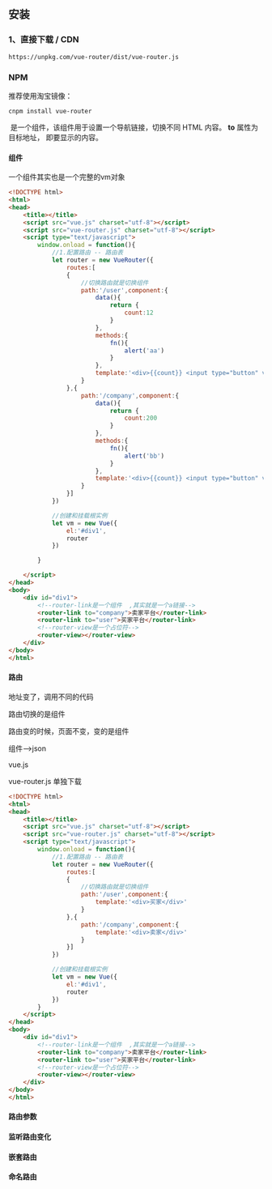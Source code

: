 ## 安装

### 1、直接下载 / CDN

```
https://unpkg.com/vue-router/dist/vue-router.js
```

### NPM

推荐使用淘宝镜像：

```
cnpm install vue-router
```



**<router-link>** 是一个组件，该组件用于设置一个导航链接，切换不同 HTML 内容。 **to** 属性为目标地址， 即要显示的内容。 



#### 组件

一个组件其实也是一个完整的vm对象

~~~html
<!DOCTYPE html>
<html>
<head>
	<title></title>
    <script src="vue.js" charset="utf-8"></script>
    <script src="vue-router.js" charset="utf-8"></script>
	<script type="text/javascript">
		window.onload = function(){
			//1.配置路由 -- 路由表
			let router = new VueRouter({
				routes:[
				{
					//切换路由就是切换组件
					path:'/user',component:{
						data(){
							return {
								count:12
							}
						},
						methods:{
							fn(){
								alert('aa')
							}
						},
						template:'<div>{{count}} <input type="button" value="按钮" @click="fn" /></div>'
					}
				},{
					path:'/company',component:{
						data(){
							return {
								count:200
							}
						},
						methods:{
							fn(){
								alert('bb')
							}
						},
						template:'<div>{{count}} <input type="button" value="按钮" @click="fn" /></div>'
					}
				}]
			})

			//创建和挂载根实例
			let vm = new Vue({
				el:'#div1',
				router
			})

		}

	</script>
</head>
<body>
	<div id="div1">
		<!--router-link是一个组件  ,其实就是一个a链接-->
		<router-link to="company">卖家平台</router-link>
		<router-link to="user">买家平台</router-link>
		<!--router-view是一个占位符-->
		<router-view></router-view>
	</div>
</body>
</html>
~~~





#### 路由

地址变了，调用不同的代码

路由切换的是组件



路由变的时候，页面不变，变的是组件

组件-->json



vue.js

vue-router.js  单独下载







~~~html
<!DOCTYPE html>
<html>
<head>
	<title></title>
    <script src="vue.js" charset="utf-8"></script>
    <script src="vue-router.js" charset="utf-8"></script>
	<script type="text/javascript">
		window.onload = function(){
			//1.配置路由 -- 路由表
			let router = new VueRouter({
				routes:[
				{
					//切换路由就是切换组件
					path:'/user',component:{
						template:'<div>买家</div>'
					}
				},{
					path:'/company',component:{
						template:'<div>卖家</div>'
					}
				}]
			})

			//创建和挂载根实例
			let vm = new Vue({
				el:'#div1',
				router
			})
		}
	</script>
</head>
<body>
	<div id="div1">
		<!--router-link是一个组件  ,其实就是一个a链接-->
		<router-link to="company">卖家平台</router-link>
		<router-link to="user">买家平台</router-link>
		<!--router-view是一个占位符-->
		<router-view></router-view>
	</div>
</body>
</html>
~~~





#### 路由参数





#### 监听路由变化



#### 嵌套路由



#### 命名路由

